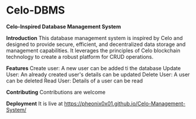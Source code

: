 # Celo-DBMS

**Celo-Inspired Database Management System**

**Introduction**
This database management system is inspired by Celo and designed to provide secure, efficient, and decentralized data storage and management capabilities. It leverages the principles of Celo blockchain technology to create a robust platform for CRUD operations.

**Features**
Create user: A new user can be added ti the database
Update User: An already created user's details can be updated
Delete User: A user can be deleted
Read User: Details of a user can be read



**Contributing**
Contributions are welcome

**Deployment**
It is live at https://pheonix0x01.github.io/Celo-Management-System/
